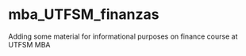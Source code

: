 # mba_UTFSM_finanzas
Adding some material for informational purposes on finance course at UTFSM MBA
